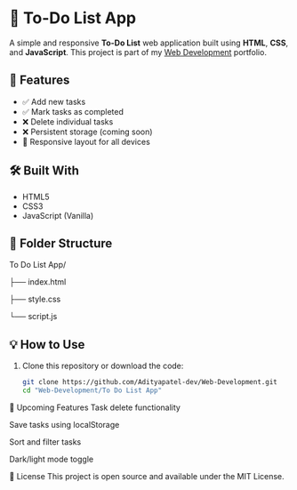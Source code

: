 # 📝 To-Do List App

A simple and responsive **To-Do List** web application built using **HTML**, **CSS**, and **JavaScript**. This project is part of my [Web Development](https://github.com/Adityapatel-dev/Web-Development) portfolio.

## 🚀 Features

- ✅ Add new tasks
- ✅ Mark tasks as completed
- ❌ Delete individual tasks
- ❌ Persistent storage (coming soon)
- 📱 Responsive layout for all devices

## 🛠️ Built With

- HTML5
- CSS3
- JavaScript (Vanilla)

## 📁 Folder Structure

To Do List App/

├── index.html

├── style.css

└── script.js


## 💡 How to Use

1. Clone this repository or download the code:

   ```bash
   git clone https://github.com/Adityapatel-dev/Web-Development.git
   cd "Web-Development/To Do List App"

🔧 Upcoming Features
 Task delete functionality

 Save tasks using localStorage

 Sort and filter tasks

 Dark/light mode toggle

📜 License
This project is open source and available under the MIT License.
